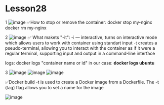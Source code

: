 # Lesson28
1️ 
![image](https://github.com/user-attachments/assets/c2428d12-fc97-4d03-b8cc-1682e90490f4)
✅How to stop or remove the container: docker stop my-nginx
                                        docker rm my-nginx

2️
![image](https://github.com/user-attachments/assets/e9e39e02-cebb-4395-891e-18200fe3d8df)
✅ What makets "-it":
 -i — interactive, turns on interactive mode which allows users to work with container using standart input
 -t creates a pseudo-terminal, allowing you to interact with the container as if it were a regular terminal, supporting input and output in a command-line interface

 logs:
 docker logs "container name or id" in our case: **docker logs ubuntu**

 3️
 ![image](https://github.com/user-attachments/assets/f2d17043-2270-4e0d-a40a-01e42e4215d5)
![image](https://github.com/user-attachments/assets/2a42b728-07c2-4385-9b30-697da9b35e4a)
![image](https://github.com/user-attachments/assets/48d21f7e-331b-49bd-a0a3-e8f27ddddc3c)

✅Docker build -t is used to create a Docker image from a Dockerfile. The -t (tag) flag allows you to set a name for the image

![image](https://github.com/user-attachments/assets/bd771a4c-b99e-4a43-b6bb-6241f9483b7e)
